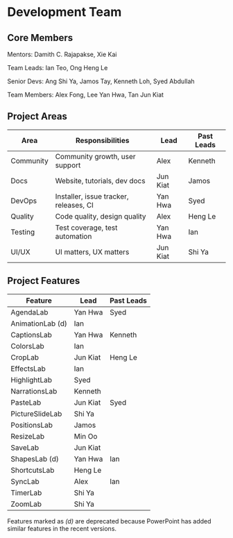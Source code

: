 # Development Team

## Core Members
Mentors: Damith C. Rajapakse, Xie Kai

Team Leads: Ian Teo, Ong Heng Le

Senior Devs: Ang Shi Ya, Jamos Tay, Kenneth Loh, Syed Abdullah

Team Members: Alex Fong, Lee Yan Hwa, Tan Jun Kiat

## Project Areas
Area | Responsibilities | Lead | Past Leads
-----|------------------|------|-----|
Community | Community growth, user support | Alex | Kenneth |
Docs | Website, tutorials, dev docs | Jun Kiat | Jamos |
DevOps | Installer, issue tracker, releases, CI | Yan Hwa | Syed |
Quality | Code quality, design quality | Alex | Heng Le |
Testing | Test coverage, test automation | Yan Hwa | Ian |
UI/UX | UI matters, UX matters | Jun Kiat | Shi Ya |

## Project Features
Feature  | Lead | Past Leads
-----|------|-----|
AgendaLab | Yan Hwa | Syed
AnimationLab (d) | Ian |
CaptionsLab | Yan Hwa | Kenneth
ColorsLab | Ian |
CropLab | Jun Kiat | Heng Le
EffectsLab | Ian |
HighlightLab | Syed |
NarrationsLab | Kenneth |
PasteLab | Jun Kiat | Syed
PictureSlideLab | Shi Ya |
PositionsLab | Jamos |
ResizeLab | Min Oo |
SaveLab | Jun Kiat |
ShapesLab (d) | Yan Hwa | Ian
ShortcutsLab | Heng Le |
SyncLab | Alex | Ian
TimerLab | Shi Ya |
ZoomLab | Shi Ya |

Features marked as _(d)_ are deprecated because PowerPoint has added similar features in the recent versions.
